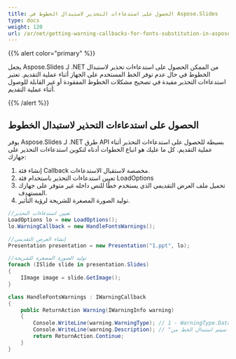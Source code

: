 ```yaml
---
title: الحصول على استدعاءات التحذير لاستبدال الخطوط في Aspose.Slides
type: docs
weight: 120
url: /ar/net/getting-warning-callbacks-for-fonts-substitution-in-aspose-slides/
---
```


{{% alert color="primary" %}} 

يجعل Aspose.Slides لـ .NET من الممكن الحصول على استدعاءات تحذير لاستبدال الخطوط في حال عدم توفر الخط المستخدم على الجهاز أثناء عملية التقديم. تعتبر استدعاءات التحذير مفيدة في تصحيح مشكلات الخطوط المفقودة أو غير القابلة للوصول أثناء عملية التقديم.

{{% /alert %}} 
## **الحصول على استدعاءات التحذير لاستبدال الخطوط**
يوفر Aspose.Slides لـ .NET طرق API بسيطة للحصول على استدعاءات التحذير أثناء عملية التقديم. كل ما عليك هو اتباع الخطوات أدناه لتكوين استدعاءات التحذير على جهازك:

1. إنشاء فئة Callback مخصصة لاستقبال الاستدعاءات.
1. تعيين استدعاءات التحذير باستخدام فئة LoadOptions
1. تحميل ملف العرض التقديمي الذي يستخدم خطًا للنص داخله غير متوفر على جهازك المستهدف.
1. توليد الصورة المصغرة للشريحة لرؤية التأثير.

```c#
//تعيين استدعاءات التحذير
LoadOptions lo = new LoadOptions();
lo.WarningCallback = new HandleFontsWarnings();

//إنشاء العرض التقديمي
Presentation presentation = new Presentation("1.ppt", lo);

//توليد الصورة المصغرة للشريحة
foreach (ISlide slide in presentation.Slides)
{
    IImage image = slide.GetImage();
}
```

```c#
class HandleFontsWarnings : IWarningCallback
{
    public ReturnAction Warning(IWarningInfo warning)
    {
        Console.WriteLine(warning.WarningType); // 1 - WarningType.DataLoss
        Console.WriteLine(warning.Description); // "سيتم استبدال الخط من X إلى Y"
        return ReturnAction.Continue;
    }
}
```